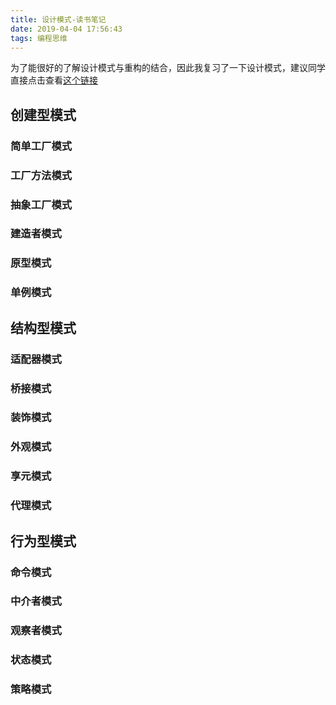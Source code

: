 ```yaml
---
title: 设计模式-读书笔记
date: 2019-04-04 17:56:43
tags: 编程思维
---
```


为了能很好的了解设计模式与重构的结合，因此我复习了一下设计模式，建议同学直接点击查看[这个链接](https://design-patterns.readthedocs.io/zh_CN/latest/creational_patterns/creational.html)

## 创建型模式

### 简单工厂模式
### 工厂方法模式
### 抽象工厂模式
### 建造者模式
### 原型模式
### 单例模式

## 结构型模式
### 适配器模式
### 桥接模式
### 装饰模式
### 外观模式
### 享元模式
### 代理模式

## 行为型模式
### 命令模式
### 中介者模式
### 观察者模式
### 状态模式
### 策略模式

